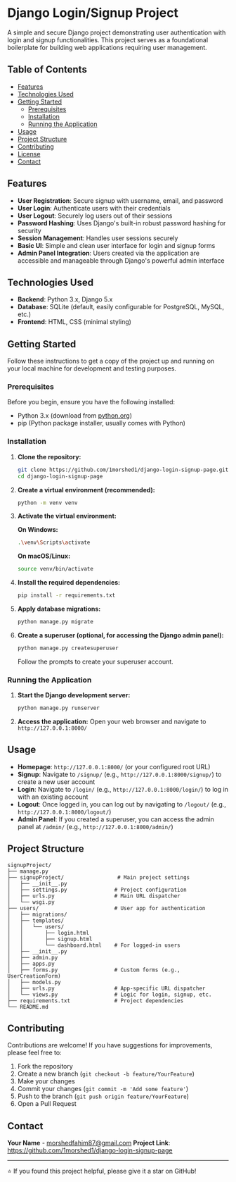 # Django Login/Signup Project

A simple and secure Django project demonstrating user authentication with login and signup functionalities. This project serves as a foundational boilerplate for building web applications requiring user management.

## Table of Contents

- [Features](#features)
- [Technologies Used](#technologies-used)
- [Getting Started](#getting-started)
  - [Prerequisites](#prerequisites)
  - [Installation](#installation)
  - [Running the Application](#running-the-application)
- [Usage](#usage)
- [Project Structure](#project-structure)
- [Contributing](#contributing)
- [License](#license)
- [Contact](#contact)

## Features

- **User Registration**: Secure signup with username, email, and password
- **User Login**: Authenticate users with their credentials
- **User Logout**: Securely log users out of their sessions
- **Password Hashing**: Uses Django's built-in robust password hashing for security
- **Session Management**: Handles user sessions securely
- **Basic UI**: Simple and clean user interface for login and signup forms
- **Admin Panel Integration**: Users created via the application are accessible and manageable through Django's powerful admin interface

## Technologies Used

- **Backend**: Python 3.x, Django 5.x
- **Database**: SQLite (default, easily configurable for PostgreSQL, MySQL, etc.)
- **Frontend**: HTML, CSS (minimal styling)

## Getting Started

Follow these instructions to get a copy of the project up and running on your local machine for development and testing purposes.

### Prerequisites

Before you begin, ensure you have the following installed:

- Python 3.x (download from [python.org](https://python.org))
- pip (Python package installer, usually comes with Python)

### Installation

1. **Clone the repository:**
   ```bash
   git clone https://github.com/1morshed1/django-login-signup-page.git
   cd django-login-signup-page
   ```

2. **Create a virtual environment (recommended):**
   ```bash
   python -m venv venv
   ```

3. **Activate the virtual environment:**
   
   **On Windows:**
   ```bash
   .\venv\Scripts\activate
   ```
   
   **On macOS/Linux:**
   ```bash
   source venv/bin/activate
   ```

4. **Install the required dependencies:**
   ```bash
   pip install -r requirements.txt
   ```

5. **Apply database migrations:**
   ```bash
   python manage.py migrate
   ```

6. **Create a superuser (optional, for accessing the Django admin panel):**
   ```bash
   python manage.py createsuperuser
   ```
   Follow the prompts to create your superuser account.

### Running the Application

1. **Start the Django development server:**
   ```bash
   python manage.py runserver
   ```

2. **Access the application:**
   Open your web browser and navigate to `http://127.0.0.1:8000/`

## Usage

- **Homepage**: `http://127.0.0.1:8000/` (or your configured root URL)
- **Signup**: Navigate to `/signup/` (e.g., `http://127.0.0.1:8000/signup/`) to create a new user account
- **Login**: Navigate to `/login/` (e.g., `http://127.0.0.1:8000/login/`) to log in with an existing account
- **Logout**: Once logged in, you can log out by navigating to `/logout/` (e.g., `http://127.0.0.1:8000/logout/`)
- **Admin Panel**: If you created a superuser, you can access the admin panel at `/admin/` (e.g., `http://127.0.0.1:8000/admin/`)

## Project Structure

```
signupProject/
├── manage.py
├── signupProject/                 # Main project settings
│   ├── __init__.py
│   ├── settings.py               # Project configuration
│   ├── urls.py                   # Main URL dispatcher
│   └── wsgi.py
├── users/                        # User app for authentication
│   ├── migrations/
│   ├── templates/
│   │   └── users/
│   │       ├── login.html
│   │       ├── signup.html
│   │       └── dashboard.html    # For logged-in users
│   ├── __init__.py
│   ├── admin.py
│   ├── apps.py
│   ├── forms.py                  # Custom forms (e.g., UserCreationForm)
│   ├── models.py
│   ├── urls.py                   # App-specific URL dispatcher
│   └── views.py                  # Logic for login, signup, etc.
├── requirements.txt              # Project dependencies
└── README.md
```

## Contributing

Contributions are welcome! If you have suggestions for improvements, please feel free to:

1. Fork the repository
2. Create a new branch (`git checkout -b feature/YourFeature`)
3. Make your changes
4. Commit your changes (`git commit -m 'Add some feature'`)
5. Push to the branch (`git push origin feature/YourFeature`)
6. Open a Pull Request


## Contact

**Your Name** - morshedfahim87@gmail.com
**Project Link**: https://github.com/1morshed1/django-login-signup-page

---

⭐ If you found this project helpful, please give it a star on GitHub!